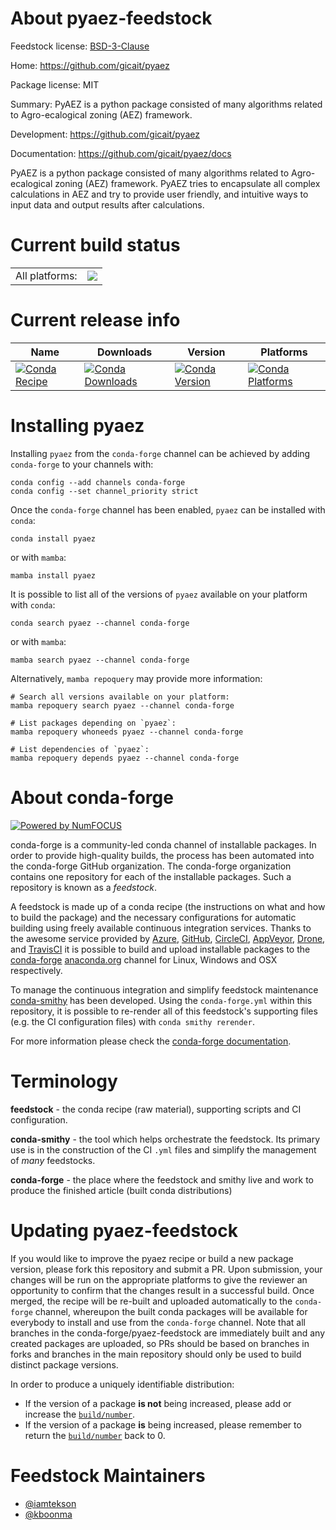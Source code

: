 About pyaez-feedstock
=====================

Feedstock license: [BSD-3-Clause](https://github.com/conda-forge/pyaez-feedstock/blob/main/LICENSE.txt)

Home: https://github.com/gicait/pyaez

Package license: MIT

Summary: PyAEZ is a python package consisted of many algorithms related to Agro-ecalogical zoning (AEZ) framework.

Development: https://github.com/gicait/pyaez

Documentation: https://github.com/gicait/pyaez/docs

PyAEZ is a python package consisted of many algorithms related to Agro-ecalogical zoning (AEZ) framework. PyAEZ tries to encapsulate all complex calculations in AEZ and try to provide user friendly, and intuitive ways to input data and output results after calculations.


Current build status
====================


<table><tr><td>All platforms:</td>
    <td>
      <a href="https://dev.azure.com/conda-forge/feedstock-builds/_build/latest?definitionId=16270&branchName=main">
        <img src="https://dev.azure.com/conda-forge/feedstock-builds/_apis/build/status/pyaez-feedstock?branchName=main">
      </a>
    </td>
  </tr>
</table>

Current release info
====================

| Name | Downloads | Version | Platforms |
| --- | --- | --- | --- |
| [![Conda Recipe](https://img.shields.io/badge/recipe-pyaez-green.svg)](https://anaconda.org/conda-forge/pyaez) | [![Conda Downloads](https://img.shields.io/conda/dn/conda-forge/pyaez.svg)](https://anaconda.org/conda-forge/pyaez) | [![Conda Version](https://img.shields.io/conda/vn/conda-forge/pyaez.svg)](https://anaconda.org/conda-forge/pyaez) | [![Conda Platforms](https://img.shields.io/conda/pn/conda-forge/pyaez.svg)](https://anaconda.org/conda-forge/pyaez) |

Installing pyaez
================

Installing `pyaez` from the `conda-forge` channel can be achieved by adding `conda-forge` to your channels with:

```
conda config --add channels conda-forge
conda config --set channel_priority strict
```

Once the `conda-forge` channel has been enabled, `pyaez` can be installed with `conda`:

```
conda install pyaez
```

or with `mamba`:

```
mamba install pyaez
```

It is possible to list all of the versions of `pyaez` available on your platform with `conda`:

```
conda search pyaez --channel conda-forge
```

or with `mamba`:

```
mamba search pyaez --channel conda-forge
```

Alternatively, `mamba repoquery` may provide more information:

```
# Search all versions available on your platform:
mamba repoquery search pyaez --channel conda-forge

# List packages depending on `pyaez`:
mamba repoquery whoneeds pyaez --channel conda-forge

# List dependencies of `pyaez`:
mamba repoquery depends pyaez --channel conda-forge
```


About conda-forge
=================

[![Powered by
NumFOCUS](https://img.shields.io/badge/powered%20by-NumFOCUS-orange.svg?style=flat&colorA=E1523D&colorB=007D8A)](https://numfocus.org)

conda-forge is a community-led conda channel of installable packages.
In order to provide high-quality builds, the process has been automated into the
conda-forge GitHub organization. The conda-forge organization contains one repository
for each of the installable packages. Such a repository is known as a *feedstock*.

A feedstock is made up of a conda recipe (the instructions on what and how to build
the package) and the necessary configurations for automatic building using freely
available continuous integration services. Thanks to the awesome service provided by
[Azure](https://azure.microsoft.com/en-us/services/devops/), [GitHub](https://github.com/),
[CircleCI](https://circleci.com/), [AppVeyor](https://www.appveyor.com/),
[Drone](https://cloud.drone.io/welcome), and [TravisCI](https://travis-ci.com/)
it is possible to build and upload installable packages to the
[conda-forge](https://anaconda.org/conda-forge) [anaconda.org](https://anaconda.org/)
channel for Linux, Windows and OSX respectively.

To manage the continuous integration and simplify feedstock maintenance
[conda-smithy](https://github.com/conda-forge/conda-smithy) has been developed.
Using the ``conda-forge.yml`` within this repository, it is possible to re-render all of
this feedstock's supporting files (e.g. the CI configuration files) with ``conda smithy rerender``.

For more information please check the [conda-forge documentation](https://conda-forge.org/docs/).

Terminology
===========

**feedstock** - the conda recipe (raw material), supporting scripts and CI configuration.

**conda-smithy** - the tool which helps orchestrate the feedstock.
                   Its primary use is in the construction of the CI ``.yml`` files
                   and simplify the management of *many* feedstocks.

**conda-forge** - the place where the feedstock and smithy live and work to
                  produce the finished article (built conda distributions)


Updating pyaez-feedstock
========================

If you would like to improve the pyaez recipe or build a new
package version, please fork this repository and submit a PR. Upon submission,
your changes will be run on the appropriate platforms to give the reviewer an
opportunity to confirm that the changes result in a successful build. Once
merged, the recipe will be re-built and uploaded automatically to the
`conda-forge` channel, whereupon the built conda packages will be available for
everybody to install and use from the `conda-forge` channel.
Note that all branches in the conda-forge/pyaez-feedstock are
immediately built and any created packages are uploaded, so PRs should be based
on branches in forks and branches in the main repository should only be used to
build distinct package versions.

In order to produce a uniquely identifiable distribution:
 * If the version of a package **is not** being increased, please add or increase
   the [``build/number``](https://docs.conda.io/projects/conda-build/en/latest/resources/define-metadata.html#build-number-and-string).
 * If the version of a package **is** being increased, please remember to return
   the [``build/number``](https://docs.conda.io/projects/conda-build/en/latest/resources/define-metadata.html#build-number-and-string)
   back to 0.

Feedstock Maintainers
=====================

* [@iamtekson](https://github.com/iamtekson/)
* [@kboonma](https://github.com/kboonma/)

